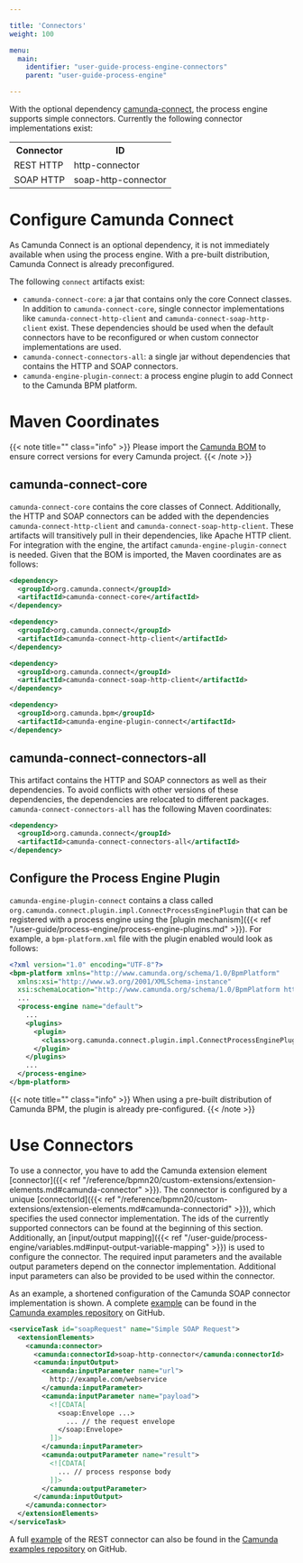 ```yaml
---

title: 'Connectors'
weight: 100

menu:
  main:
    identifier: "user-guide-process-engine-connectors"
    parent: "user-guide-process-engine"

---
```



With the optional dependency [camunda-connect](https://github.com/camunda/camunda-connect), the process engine supports simple
connectors. Currently the following connector implementations exist:

<table class="table">
  <tr>
    <th>Connector</th>
    <th>ID</th>
  </tr>
  <tr>
    <td>REST HTTP</td>
    <td>http-connector</td>
  </tr>
  <tr>
    <td>SOAP HTTP</td>
    <td>soap-http-connector</td>
  </tr>
</table>


# Configure Camunda Connect

As Camunda Connect is an optional dependency, it is not immediately available when using the process engine. With a pre-built distribution, Camunda Connect is already preconfigured.

The following `connect` artifacts exist:

* `camunda-connect-core`: a jar that contains only the core Connect classes. In addition to `camunda-connect-core`, single connector implementations like `camunda-connect-http-client` and `camunda-connect-soap-http-client` exist. These dependencies should be used when the default connectors have to be reconfigured or when custom connector implementations are used.
* `camunda-connect-connectors-all`: a single jar without dependencies that contains the HTTP and SOAP connectors.
* `camunda-engine-plugin-connect`: a process engine plugin to add Connect to the Camunda BPM platform.


# Maven Coordinates

{{< note title="" class="info" >}}
  Please import the [Camunda BOM](/get-started/apache-maven/) to ensure correct versions for every Camunda project.
{{< /note >}}


## camunda-connect-core

`camunda-connect-core` contains the core classes of Connect. Additionally, the HTTP and SOAP connectors can be added with the dependencies `camunda-connect-http-client` and `camunda-connect-soap-http-client`. These artifacts will transitively pull in their dependencies, like Apache HTTP client. For integration with the engine, the artifact `camunda-engine-plugin-connect` is needed. Given that the BOM is imported, the Maven coordinates are as follows:

```xml
<dependency>
  <groupId>org.camunda.connect</groupId>
  <artifactId>camunda-connect-core</artifactId>
</dependency>
```

```xml
<dependency>
  <groupId>org.camunda.connect</groupId>
  <artifactId>camunda-connect-http-client</artifactId>
</dependency>
```

```xml
<dependency>
  <groupId>org.camunda.connect</groupId>
  <artifactId>camunda-connect-soap-http-client</artifactId>
</dependency>
```

```xml
<dependency>
  <groupId>org.camunda.bpm</groupId>
  <artifactId>camunda-engine-plugin-connect</artifactId>
</dependency>
```


## camunda-connect-connectors-all

This artifact contains the HTTP and SOAP connectors as well as their dependencies. To avoid conflicts with other versions of these dependencies, the dependencies are relocated to different packages. `camunda-connect-connectors-all` has the following Maven coordinates:

```xml
<dependency>
  <groupId>org.camunda.connect</groupId>
  <artifactId>camunda-connect-connectors-all</artifactId>
</dependency>
```


## Configure the Process Engine Plugin

`camunda-engine-plugin-connect` contains a class called `org.camunda.connect.plugin.impl.ConnectProcessEnginePlugin` that can be registered with a process engine using the [plugin mechanism]({{< ref "/user-guide/process-engine/process-engine-plugins.md" >}}). For example, a `bpm-platform.xml` file with the plugin enabled would look as follows:

```xml
<?xml version="1.0" encoding="UTF-8"?>
<bpm-platform xmlns="http://www.camunda.org/schema/1.0/BpmPlatform"
  xmlns:xsi="http://www.w3.org/2001/XMLSchema-instance"
  xsi:schemaLocation="http://www.camunda.org/schema/1.0/BpmPlatform http://www.camunda.org/schema/1.0/BpmPlatform ">
  ...
  <process-engine name="default">
    ...
    <plugins>
      <plugin>
        <class>org.camunda.connect.plugin.impl.ConnectProcessEnginePlugin</class>
      </plugin>
    </plugins>
    ...
  </process-engine>
</bpm-platform>
```

{{< note title="" class="info" >}}
  When using a pre-built distribution of Camunda BPM, the plugin is already pre-configured.
{{< /note >}}


# Use Connectors

To use a connector, you have to add the Camunda extension element [connector]({{< ref "/reference/bpmn20/custom-extensions/extension-elements.md#camunda-connector" >}}). The connector is configured by a unique [connectorId]({{< ref "/reference/bpmn20/custom-extensions/extension-elements.md#camunda-connectorid" >}}), which specifies the used connector implementation. The ids of the currently supported connectors can be found at the beginning of this section. Additionally, an [input/output mapping]({{< ref "/user-guide/process-engine/variables.md#input-output-variable-mapping" >}}) is used to configure the connector. The required input parameters and the available output parameters depend on the connector implementation. Additional input parameters can also be provided to be used within the connector.

As an example, a shortened configuration of the Camunda SOAP connector implementation is shown. A complete [example](https://github.com/camunda/camunda-bpm-examples/tree/master/servicetask/soap-service) can be found in the [Camunda examples repository](https://github.com/camunda/camunda-bpm-examples) on GitHub.

```xml
<serviceTask id="soapRequest" name="Simple SOAP Request">
  <extensionElements>
    <camunda:connector>
      <camunda:connectorId>soap-http-connector</camunda:connectorId>
      <camunda:inputOutput>
        <camunda:inputParameter name="url">
          http://example.com/webservice
        </camunda:inputParameter>
        <camunda:inputParameter name="payload">
          <![CDATA[
            <soap:Envelope ...>
              ... // the request envelope
            </soap:Envelope>
          ]]>
        </camunda:inputParameter>
        <camunda:outputParameter name="result">
          <![CDATA[
            ... // process response body
          ]]>
        </camunda:outputParameter>
      </camunda:inputOutput>
    </camunda:connector>
  </extensionElements>
</serviceTask>
```

A full [example](https://github.com/camunda/camunda-bpm-examples/tree/master/servicetask/rest-service) of the REST connector can also be found in the [Camunda examples repository](https://github.com/camunda/camunda-bpm-examples) on GitHub.
